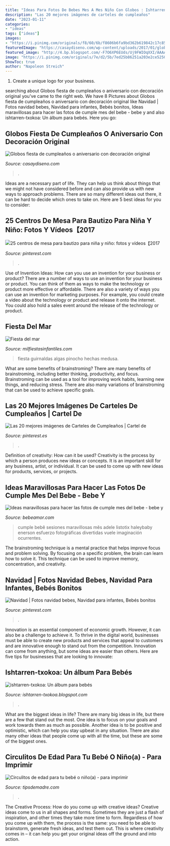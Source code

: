 ```yaml
---
title: "Ideas Para Fotos De Bebes Mes A Mes Niño Con Globos : Ishtarren-txokoa: Un álbum Para Bebés"
description: "Las 20 mejores imágenes de carteles de cumpleaños"
date: "2023-01-11"
categories:
- "ideas"
tags: ["ideas"]
images:
- "https://i.pinimg.com/originals/f8/60/6b/f8606b6fa9bd362b619842c17c85a0fa.jpg"
featuredImage: "https://casaydiseno.com/wp-content/uploads/2017/01/globos-fiesta-cumpleanos-ninos-opciones-originales.jpg"
featured_image: "http://4.bp.blogspot.com/-F7O6XP6EUds/Uj9FWIOqXXI/AAAAAAAAAJM/LvK3aLGxssE/s1600/IMGP3142.JPG"
image: "https://i.pinimg.com/originals/7e/d2/5b/7ed25b86251a203e2ce5250e1ae107f1.jpg"
ShowToc: true
author: "Napoleon Streich"
---
```



1. Create a unique logo for your business.

	

		
searching about Globos fiesta de cumpleaños o aniversario con decoración original you've came to the right web. We have 8 Pictures about Globos fiesta de cumpleaños o aniversario con decoración original like Navidad | Fotos navidad bebes, Navidad para infantes, Bebés bonitos, Ideas maravillosas para hacer las fotos de cumple mes del bebe - bebe y and also ishtarren-txokoa: Un álbum para bebés. Here you go:
		
    
## Globos Fiesta De Cumpleaños O Aniversario Con Decoración Original

<img loading=lazy src="https://casaydiseno.com/wp-content/uploads/2017/01/globos-fiesta-cumpleanos-ninos-opciones-originales.jpg" onerror="this.onerror=null;this.src='https://tse4.mm.bing.net/th?id=OIP.GnPTmZcUVaO2bX92-TglRQHaFj&amp;pid=15.1';" alt="Globos fiesta de cumpleaños o aniversario con decoración original">

_Source: casaydiseno.com_

>. 

	

Ideas are a necessary part of life. They can help us think about things that we might not have considered before and can also provide us with new ways to approach problems. There are so many different ideas out there, it can be hard to decide which ones to take on. Here are 5 best ideas for you to consider: 

    
## 25 Centros De Mesa Para Bautizo Para Niña Y Niño: Fotos Y Vídeos【2017

<img loading=lazy src="https://i.pinimg.com/originals/7e/d2/5b/7ed25b86251a203e2ce5250e1ae107f1.jpg" onerror="this.onerror=null;this.src='https://tse3.mm.bing.net/th?id=OIP.SBlIsd15vyxU-fok0llh1gAAAA&amp;pid=15.1';" alt="25 centros de mesa para bautizo para niña y niño: fotos y vídeos【2017">

_Source: pinterest.com_

>. 

	

Use of Invention Ideas: How can you use an invention for your business or product?
There are a number of ways to use an invention for your business or product. You can think of them as ways to make the technology or product more effective or affordable. There are also a variety of ways you can use an invention for marketing purposes. For example, you could create a video about the technology or product and release it onto the internet. You could also hold a sales event around the release of the technology or product.

    
## Fiesta Del Mar

<img loading=lazy src="https://www.milfiestasinfantiles.com/wp-content/uploads/2012/11/fiesta-mar-decoracion.jpg" onerror="this.onerror=null;this.src='https://tse1.mm.bing.net/th?id=OIP.cEHsQZ9tAtOmYfIh5cKKcwAAAA&amp;pid=15.1';" alt="Fiesta del mar">

_Source: milfiestasinfantiles.com_

>fiesta guirnaldas algas pinocho hechas medusa. 

	

What are some benefits of brainstroming?
There are many benefits of brainstroming, including better thinking, productivity, and focus. Brainstroming can be used as a tool for improving work habits, learning new things, and reducing stress. There are also many variations of brainstroming that can be used to achieve specific goals.

    
## Las 20 Mejores Imágenes De Carteles De Cumpleaños | Cartel De

<img loading=lazy src="https://i.pinimg.com/236x/97/5b/3d/975b3d6496d9f22266dc21edc6073e70--panel-camila.jpg" onerror="this.onerror=null;this.src='https://tse1.mm.bing.net/th?id=OIP.Sb7zrOd2eziQCENnN9cERgAAAA&amp;pid=15.1';" alt="Las 20 mejores imágenes de Carteles de Cumpleaños | Cartel de">

_Source: pinterest.es_

>. 

	

Definition of creativity: How can it be used?
Creativity is the process by which a person produces new ideas or concepts. It is an important skill for any business, artist, or individual. It can be used to come up with new ideas for products, services, or projects.

    
## Ideas Maravillosas Para Hacer Las Fotos De Cumple Mes Del Bebe - Bebe Y

<img loading=lazy src="https://bebeamor.com/wp-content/uploads/2018/12/ideas-para-recordar-cumple-mes-bebe.jpg" onerror="this.onerror=null;this.src='https://tse3.mm.bing.net/th?id=OIP.NPbF3VKNPVPtnHycxtnyTAHaHa&amp;pid=15.1';" alt="Ideas maravillosas para hacer las fotos de cumple mes del bebe - bebe y">

_Source: bebeamor.com_

>cumple bebê sesiones maravillosas mês adele listotix haleybaby enerson esfuerzo fotográficas divertidas vuele imaginación ocurrentes. 

	

The brainstroming technique is a mental practice that helps improve focus and problem solving. By focusing on a specific problem, the brain can learn how to solve it. This technique can be used to improve memory, concentration, and creativity.

    
## Navidad | Fotos Navidad Bebes, Navidad Para Infantes, Bebés Bonitos

<img loading=lazy src="https://i.pinimg.com/originals/f8/60/6b/f8606b6fa9bd362b619842c17c85a0fa.jpg" onerror="this.onerror=null;this.src='https://tse4.mm.bing.net/th?id=OIP.e3OWdg9O94yb9kJtX0m4AAAAAA&amp;pid=15.1';" alt="Navidad | Fotos navidad bebes, Navidad para infantes, Bebés bonitos">

_Source: pinterest.com_

>. 

	

Innovation is an essential component of economic growth. However, it can also be a challenge to achieve it. To thrive in the digital world, businesses must be able to create new products and services that appeal to customers and are innovative enough to stand out from the competition. Innovation can come from anything, but some ideas are easier than others. Here are five tips for businesses that are looking to innovate:

    
## Ishtarren-txokoa: Un álbum Para Bebés

<img loading=lazy src="http://4.bp.blogspot.com/-F7O6XP6EUds/Uj9FWIOqXXI/AAAAAAAAAJM/LvK3aLGxssE/s1600/IMGP3142.JPG" onerror="this.onerror=null;this.src='https://tse3.mm.bing.net/th?id=OIP._YUGsIOJsTmp31EBw4LjvgHaFj&amp;pid=15.1';" alt="ishtarren-txokoa: Un álbum para bebés">

_Source: ishtarren-txokoa.blogspot.com_

>. 

	

What are the biggest ideas in life?
There are many big ideas in life, but there are a few that stand out the most. One idea is to focus on your goals and work towards them as much as possible. Another idea is to be positive and optimistic, which can help you stay upbeat in any situation. There are also many other ideas that people come up with all the time, but these are some of the biggest ones.

    
## Circulitos De Edad Para Tu Bebé O Niño(a) - Para Imprimir

<img loading=lazy src="https://tipsdemadre.com/wp-content/uploads/2015/09/circulo_nina01_mes.jpg" onerror="this.onerror=null;this.src='https://tse2.mm.bing.net/th?id=OIP.RxW-RlXLxBL52lJqXSl5WgHaJl&amp;pid=15.1';" alt="Circulitos de edad para tu bebé o niño(a) - para imprimir">

_Source: tipsdemadre.com_

>. 

	

The Creative Process: How do you come up with creative ideas?
Creative ideas come to us in all shapes and forms. Sometimes they are just a flash of inspiration, and other times they take more time to form. Regardless of how you come up with them, the process is the same: you need to be able to brainstorm, generate fresh ideas, and test them out. This is where creativity comes in – it can help you get your original ideas off the ground and into action.

